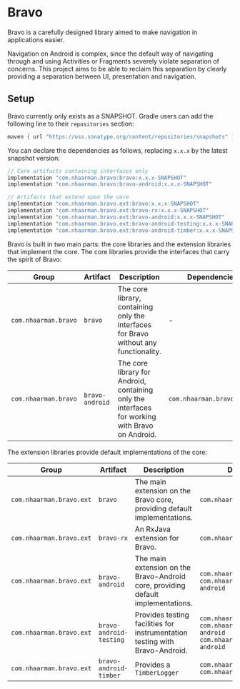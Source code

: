 # Bravo

Bravo is a carefully designed library aimed to make navigation in applications
easier.

Navigation on Android is complex, since the default way of navigating through
and using Activities or Fragments severely violate separation of concerns.
This project aims to be able to reclaim this separation by clearly providing a
separation between UI, presentation and navigation.

## Setup

Bravo currently only exists as a SNAPSHOT.
Gradle users can add the following line to their `repositories` section:

```groovy
maven { url "https://oss.sonatype.org/content/repositories/snapshots" }
```

You can declare the dependencies as follows, replacing `x.x.x` by the latest
snapshot version:

```groovy
// Core artifacts containing interfaces only
implementation "com.nhaarman.bravo:bravo:x.x.x-SNAPSHOT"
implementation "com.nhaarman.bravo:bravo-android:x.x.x-SNAPSHOT"

// Artifacts that extend upon the core
implementation "com.nhaarman.bravo.ext:bravo:x.x.x-SNAPSHOT"
implementation "com.nhaarman.bravo.ext:bravo-rx:x.x.x-SNAPSHOT"
implementation "com.nhaarman.bravo.ext:bravo-android:x.x.x-SNAPSHOT"
implementation "com.nhaarman.bravo.ext:bravo-android-testing:x.x.x-SNAPSHOT"
implementation "com.nhaarman.bravo.ext:bravo-android-timber:x.x.x-SNAPSHOT"
```

Bravo is built in two main parts: the core libraries and the extension libraries
that implement the core.
The core libraries provide the interfaces that carry the spirit of Bravo:

|Group| Artifact | Description | Dependencies|
|-----|----------|-------------|-------------|
|`com.nhaarman.bravo`| `bravo` | The core library, containing only the interfaces for Bravo without any functionality. | - |
|`com.nhaarman.bravo`| `bravo-android` | The core library for Android, containing only the interfaces for working with Bravo on Android. | `com.nhaarman.bravo:bravo` |

The extension libraries provide default implementations of the core:

|Group| Artifact | Description | Dependencies|
|-----|----------|-------------|-------------|
|`com.nhaarman.bravo.ext`| `bravo` | The main extension on the Bravo core, providing default implementations. |`com.nhaarman.bravo:bravo`|
|`com.nhaarman.bravo.ext`| `bravo-rx` | An RxJava extension for Bravo. |`com.nhaarman.bravo:bravo`|
|`com.nhaarman.bravo.ext`| `bravo-android` | The main extension on the Bravo-Android core, providing default implementations. |`com.nhaarman.bravo:bravo`<br>`com.nhaarman.bravo:bravo-android`|
|`com.nhaarman.bravo.ext`| `bravo-android-testing` | Provides testing facilities for instrumentation testing with Bravo-Android. |`com.nhaarman.bravo:bravo`<br>`com.nhaarman.bravo:bravo-android`<br>`com.nhaarman.bravo.ext:bravo-android`|
|`com.nhaarman.bravo.ext`| `bravo-android-timber` | Provides a `TimberLogger` |`com.nhaarman.bravo:bravo`<br>`com.nhaarman.bravo.ext:bravo`|

